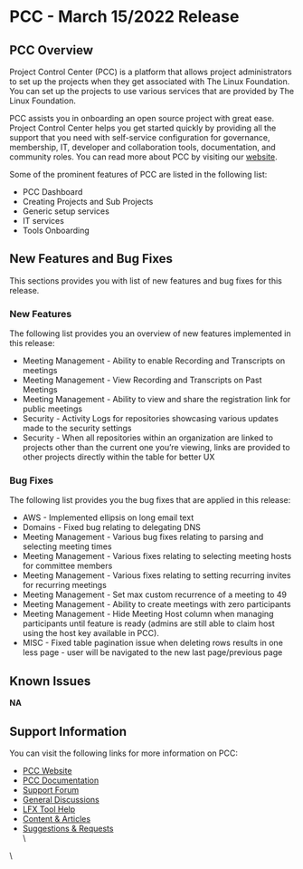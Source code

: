 # PCC - March 15/2022 Release

## PCC Overview&#x20;

Project Control Center (PCC) is a platform that allows project administrators to set up the projects when they get associated with The Linux Foundation. You can set up the projects to use various services that are provided by The Linux Foundation.

PCC assists you in onboarding an open source project with great ease. Project Control Center helps you get started quickly by providing all the support that you need with self-service configuration for governance, membership, IT, developer and collaboration tools, documentation, and community roles. You can read more about PCC by visiting our [website](https://lfx.linuxfoundation.org/tools/project-control-center).

Some of the prominent features of PCC are listed in the following list:

* PCC Dashboard&#x20;
* Creating Projects and Sub Projects
* Generic setup services
* IT services&#x20;
* Tools Onboarding &#x20;

## New Features and Bug Fixes

This sections provides you with list of new features and bug fixes for this release.&#x20;

### New Features

The following list provides you an overview of new features implemented in this release:

* Meeting Management - Ability to enable Recording and Transcripts on meetings
* Meeting Management - View Recording and Transcripts on Past Meetings
* Meeting Management - Ability to view and share the registration link for public meetings
* Security - Activity Logs for repositories showcasing various updates made to the security settings
* Security - When all repositories within an organization are linked to projects other than the current one you’re viewing, links are provided to other projects directly within the table for better UX

### Bug Fixes

The following list provides you the bug fixes that are applied in this release:

* AWS - Implemented ellipsis on long email text
* Domains - Fixed bug relating to delegating DNS
* Meeting Management - Various bug fixes relating to parsing and selecting meeting times
* Meeting Management - Various fixes relating to selecting meeting hosts for committee members
* Meeting Management - Various fixes relating to setting recurring invites for recurring meetings
* Meeting Management - Set max custom recurrence of a meeting to 49
* Meeting Management - Ability to create meetings with zero participants
* Meeting Management - Hide Meeting Host column when managing participants until feature is ready (admins are still able to claim host using the host key available in PCC).
* MISC - Fixed table pagination issue when deleting rows results in one less page - user will be navigated to the new last page/previous page

## Known Issues <a href="#lfxprojectcontrolcenter-pcc-releasenotes-knownissues" id="lfxprojectcontrolcenter-pcc-releasenotes-knownissues"></a>

**NA**

## Support Information <a href="#lfxprojectcontrolcenter-pcc-releasenotes-supportinformation" id="lfxprojectcontrolcenter-pcc-releasenotes-supportinformation"></a>

You can visit the following links for more information on PCC:

* [PCC Website ](https://lfx.linuxfoundation.org/tools/project-control-center)
* [PCC Documentation](https://docs.linuxfoundation.org/lfx/project-control-center-pre-release)
* [Support Forum](https://community.lfx.dev)
* [General Discussions](https://community.lfx.dev/c/lfx-general-discussion/72)
* [LFX Tool Help](https://community.lfx.dev/c/help/62)
* [Content & Articles](https://community.lfx.dev/c/content-articles/58)
* [Suggestions & Requests](https://community.lfx.dev/c/suggestion-box/70)\
  \


\

